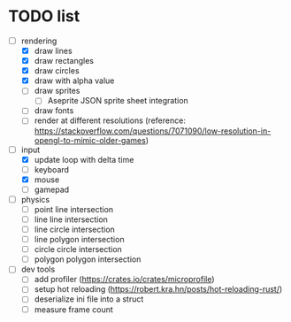 # TODO list

- [ ] rendering
  - [x] draw lines
  - [x] draw rectangles
  - [x] draw circles
  - [x] draw with alpha value
  - [ ] draw sprites
    - [ ] Aseprite JSON sprite sheet integration
  - [ ] draw fonts
  - [ ] render at different resolutions (reference: https://stackoverflow.com/questions/7071090/low-resolution-in-opengl-to-mimic-older-games)

- [ ] input
  - [x] update loop with delta time
  - [ ] keyboard
  - [x] mouse
  - [ ] gamepad

- [ ] physics
  - [ ] point line intersection
  - [ ] line line intersection
  - [ ] line circle intersection
  - [ ] line polygon intersection
  - [ ] circle circle intersection
  - [ ] polygon polygon intersection

- [ ] dev tools
  - [ ] add profiler (https://crates.io/crates/microprofile)
  - [ ] setup hot reloading (https://robert.kra.hn/posts/hot-reloading-rust/)
  - [ ] deserialize ini file into a struct
  - [ ] measure frame count
